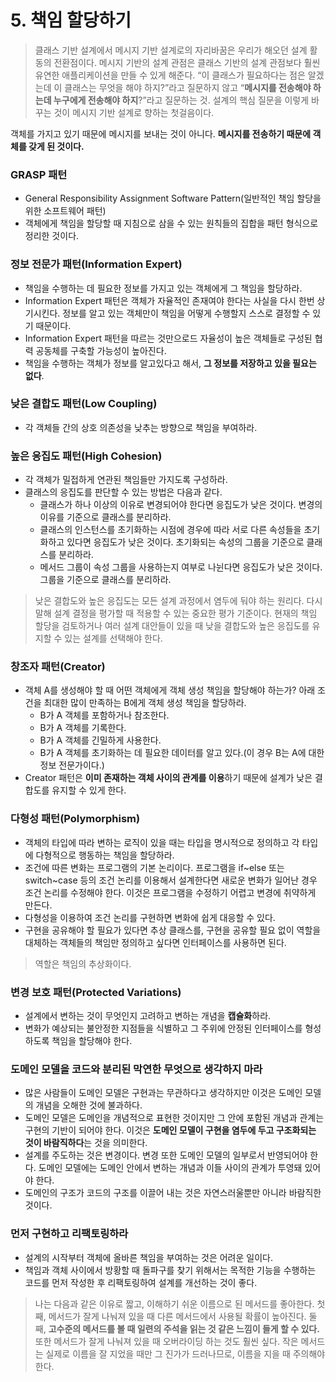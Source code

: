 # 5. 책임 할당하기

> 클래스 기반 설계에서 메시지 기반 설계로의 자리바꿈은 우리가 해오던 설계 활동의 전환점이다. 메시지 기반의 설계 관점은 클래스 기반의 설계 관점보다 훨씬 유연한 애플리케이션을 만들 수 있게 해준다. “이 클래스가 필요하다는 점은 알겠는데 이 클래스는 무엇을 해야 하지?”라고 질문하지 않고 “**메시지를 전송해야 하는데 누구에게 전송해야 하지**?”라고 질문하는 것. 설계의 핵심 질문을 이렇게 바꾸는 것이 메시지 기반 설계로 향하는 첫걸음이다.

객체를 가지고 있기 때문에 메시지를 보내는 것이 아니다. **메시지를 전송하기 때문에 객체를 갖게 된 것이다.**
> 

### GRASP 패턴

- General Responsibility Assignment Software Pattern(일반적인 책임 할당을 위한 소프트웨어 패턴)
- 객체에게 책임을 할당할 때 지침으로 삼을 수 있는 원칙들의 집합을 패턴 형식으로 정리한 것이다.

### 정보 전문가 패턴(Information Expert)

- 책임을 수행하는 데 필요한 정보를 가지고 있는 객체에게 그 책임을 할당하라.
- Information Expert 패턴은 객체가 자율적인 존재여야 한다는 사실을 다시 한번 상기시킨다. 정보를 알고 있는 객체만이 책임을 어떻게 수행할지 스스로 결정할 수 있기 때문이다.
- Information Expert 패턴을 따르는 것만으로드 자율성이 높은 객체들로 구성된 협력 공동체를 구축할 가능성이 높아진다.
- 책임을 수행하는 객체가 정보를 알고있다고 해서, **그 정보를 저장하고 있을 필요는 없다**.

### 낮은 결합도 패턴(Low Coupling)

- 각 객체들 간의 상호 의존성을 낮추는 방향으로 책임을 부여하라.

### 높은 응집도 패턴(High Cohesion)

- 각 객체가 밀접하게 연관된 책임들만 가지도록 구성하라.
- 클래스의 응집도를 판단할 수 있는 방법은 다음과 같다.
    - 클래스가 하나 이상의 이유로 변경되어야 한다면 응집도가 낮은 것이다. 변경의 이유를 기준으로 클래스를 분리하라.
    - 클래스의 인스턴스를 초기화하는 시점에 경우에 따라 서로 다른 속성들을 초기화하고 있다면 응집도가 낮은 것이다. 초기화되는 속성의 그룹을 기준으로 클래스를 분리하라.
    - 메서드 그룹이 속성 그룹을 사용하는지 여부로 나뉜다면 응집도가 낮은 것이다. 그룹을 기준으로 클래스를 분리하라.

> 낮은 결합도와 높은 응집도는 모든 설계 과정에서 염두에 둬야 하는 원리다. 다시 말해 설계 결정을 평가할 때 적용할 수 있는 중요한 평가 기준이다. 현재의 책임 할당을 검토하거나 여러 설계 대안들이 있을 때 낮을 결합도와 높은 응집도를 유지할 수 있는 설계를 선택해야 한다.
> 

### 창조자 패턴(Creator)

- 객체 A를 생성해야 할 때 어떤 객체에게 객체 생성 책임을 할당해야 하는가? 아래 조건을 최대한 많이 만족하는 B에게 객체 생성 책임을 할당하라.
    - B가 A 객체를 포함하거나 참조한다.
    - B가 A 객체를 기록한다.
    - B가 A 객체를 긴밀하게 사용한다.
    - B가 A 객체를 초기화하는 데 필요한 데이터를 알고 있다.(이 경우 B는 A에 대한 정보 전문가이다.)
- Creator 패턴은 **이미 존재하는 객체 사이의 관계를 이용**하기 때문에 설계가 낮은 결합도를 유지할 수 있게 한다.

### 다형성 패턴(Polymorphism)

- 객체의 타입에 따라 변하는 로직이 있을 때는 타입을 명시적으로 정의하고 각 타입에 다형적으로 행동하는 책임을 할당하라.
- 조건에 따른 변화는 프로그램의 기본 논리이다. 프로그램을 if~else 또는 switch~case 등의 조건 논리를 이용해서 설계한다면 새로운 변화가 일어난 경우 조건 논리를 수정해야 한다. 이것은 프로그램을 수정하기 어렵고 변경에 취약하게 만든다.
- 다형성을 이용하여 조건 논리를 구현하면 변화에 쉽게 대응할 수 있다.
- 구현을 공유해야 할 필요가 있다면 추상 클래스를, 구현을 공유할 필요 없이 역할을 대체하는 객체들의 책임만 정의하고 싶다면 인터페이스를 사용하면 된다.

> 역할은 책임의 추상화이다.
> 

### 변경 보호 패턴(Protected Variations)

- 설계에서 변하는 것이 무엇인지 고려하고 변하는 개념을 **캡슐화**하라.
- 변화가 예상되는 불안정한 지점들을 식별하고 그 주위에 안정된 인터페이스를 형성하도록 책임을 할당해야 한다.

### 도메인 모델을 코드와 분리된 막연한 무엇으로 생각하지 마라

- 많은 사람들이 도메인 모델은 구현과는 무관하다고 생각하지만 이것은 도메인 모델의 개념을 오해한 것에 불과하다.
- 도메인 모델은 도메인을 개념적으로 표현한 것이지만 그 안에 포함된 개념과 관계는 구현의 기반이 되어야 한다. 이것은 **도메인 모델이 구현을 염두에 두고 구조화되는 것이 바람직하다**는 것을 의미한다.
- 설계를 주도하는 것은 변경이다. 변경 또한 도메인 모델의 일부로서 반영되어야 한다. 도메인 모델에는 도메인 안에서 변하는 개념과 이들 사이의 관계가 투영돼 있어야 한다.
- 도메인의 구조가 코드의 구조를 이끌어 내는 것은 자연스러울뿐만 아니라 바람직한 것이다.

### 먼저 구현하고 리팩토링하라

- 설계의 시작부터 객체에 올바른 책임을 부여하는 것은 어려운 일이다.
- 책임과 객체 사이에서 방황할 때 돌파구를 찾기 위해서는 목적한 기능을 수행하는 코드를 먼저 작성한 후 리팩토링하여 설계를 개선하는 것이 좋다.

> 나는 다음과 같은 이유로 짧고, 이해하기 쉬운 이름으로 된 메서드를 좋아한다. 첫째, 메서드가 잘게 나눠져 있을 때 다른 메서드에서 사용될 확률이 높아진다. 둘째, **고수준의 메서드를 볼 때 일련의 주석을 읽는 것 같은 느낌이 들게 할 수 있다.** 또한 메서드가 잘게 나눠져 있을 때 오버라이딩 하는 것도 훨씬 싶다. 작은 메서드는 실제로 이름을 잘 지었을 때만 그 진가가 드러나므로, 이름을 지을 때 주의해야 한다.
>